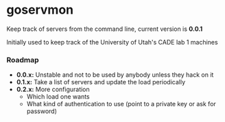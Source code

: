 # goservmon
Keep track of servers from the command line, current version is **0.0.1**

Initially used to keep track of the University of Utah's CADE lab 1 machines

### Roadmap
* **0.0.x:** Unstable and not to be used by anybody unless they hack on it
* **0.1.x:** Take a list of servers and update the load periodically
* **0.2.x:** More configuration
    * Which load one wants
    * What kind of authentication to use (point to a private key or ask for password)

